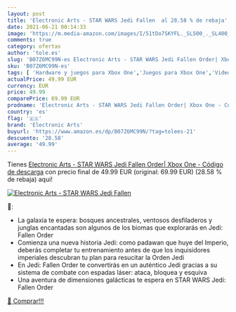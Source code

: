 ```yaml
---
layout: post
title: 'Electronic Arts - STAR WARS Jedi Fallen  al 28.58 % de rebaja'
date: 2021-06-21 00:14:33
image: 'https://m.media-amazon.com/images/I/51tDo7SKYFL._SL500_._SL400_.jpg'
comments: true
category: ofertas
author: 'tole.es'
slug: 'B07Z6MC99N-es Electronic Arts - STAR WARS Jedi Fallen Order| Xbox One -...'
sku: 'B07Z6MC99N-es'
tags: [ 'Hardware y juegos para Xbox One','Juegos para Xbox One','Videojuegos','electronic arts','xbox', ]
actualPrice: 49.99 EUR
currency: EUR
price: 49.99
comparePrice: 69.99 EUR
prodname: 'Electronic Arts - STAR WARS Jedi Fallen Order| Xbox One - Código de descarga'
country: 'es'
flag: '🇪🇸'
brand: 'Electronic Arts'
buyurl: 'https://www.amazon.es/dp/B07Z6MC99N/?tag=tolees-21'
descuento: '28.58'
average: '49.99'
---
```


Tienes [Electronic Arts - STAR WARS Jedi Fallen Order| Xbox One - Código de descarga](https://www.amazon.es/dp/B07Z6MC99N/?tag=tolees-21) con precio final de  49.99 EUR (original: 69.99 EUR) (28.58 %  de rebaja) aqui!

[![Electronic Arts - STAR WARS Jedi Fallen ](https://m.media-amazon.com/images/I/51tDo7SKYFL._SL500_._SL400_.jpg)](https://www.amazon.es/dp/B07Z6MC99N/?tag=tolees-21)

🔎:

- La galaxia te espera: bosques ancestrales, ventosos desfiladeros y junglas encantadas son algunos de los biomas que explorarás en Jedi: Fallen Order
- Comienza una nueva historia Jedi: como padawan que huye del Imperio, deberás completar tu entrenamiento antes de que los inquisidores imperiales descubran tu plan para resucitar la Orden Jedi
- En Jedi: Fallen Order te convertirás en un auténtico Jedi gracias a su sistema de combate con espadas láser: ataca, bloquea y esquiva
- Una aventura de dimensiones galácticas te espera en STAR WARS Jedi: Fallen Order

[🛒 Comprar!!!](https://www.amazon.es/dp/B07Z6MC99N/?tag=tolees-21)
